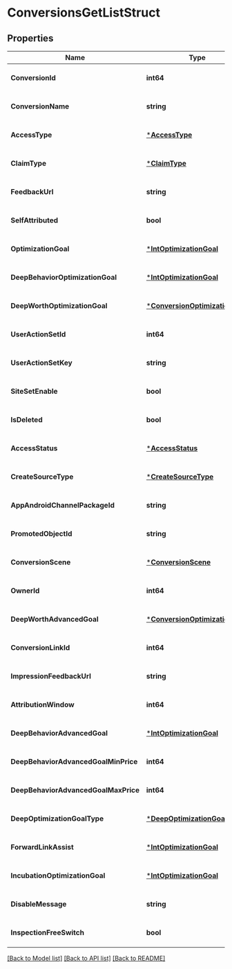# ConversionsGetListStruct

## Properties
Name | Type | Description | Notes
------------ | ------------- | ------------- | -------------
**ConversionId** | **int64** |  | [optional] [default to null]
**ConversionName** | **string** |  | [optional] [default to null]
**AccessType** | [***AccessType**](AccessType.md) |  | [optional] [default to null]
**ClaimType** | [***ClaimType**](ClaimType.md) |  | [optional] [default to null]
**FeedbackUrl** | **string** |  | [optional] [default to null]
**SelfAttributed** | **bool** |  | [optional] [default to null]
**OptimizationGoal** | [***IntOptimizationGoal**](IntOptimizationGoal.md) |  | [optional] [default to null]
**DeepBehaviorOptimizationGoal** | [***IntOptimizationGoal**](IntOptimizationGoal.md) |  | [optional] [default to null]
**DeepWorthOptimizationGoal** | [***ConversionOptimizationGoal**](ConversionOptimizationGoal.md) |  | [optional] [default to null]
**UserActionSetId** | **int64** |  | [optional] [default to null]
**UserActionSetKey** | **string** |  | [optional] [default to null]
**SiteSetEnable** | **bool** |  | [optional] [default to null]
**IsDeleted** | **bool** |  | [optional] [default to null]
**AccessStatus** | [***AccessStatus**](AccessStatus.md) |  | [optional] [default to null]
**CreateSourceType** | [***CreateSourceType**](CreateSourceType.md) |  | [optional] [default to null]
**AppAndroidChannelPackageId** | **string** |  | [optional] [default to null]
**PromotedObjectId** | **string** |  | [optional] [default to null]
**ConversionScene** | [***ConversionScene**](ConversionScene.md) |  | [optional] [default to null]
**OwnerId** | **int64** |  | [optional] [default to null]
**DeepWorthAdvancedGoal** | [***ConversionOptimizationGoal**](ConversionOptimizationGoal.md) |  | [optional] [default to null]
**ConversionLinkId** | **int64** |  | [optional] [default to null]
**ImpressionFeedbackUrl** | **string** |  | [optional] [default to null]
**AttributionWindow** | **int64** |  | [optional] [default to null]
**DeepBehaviorAdvancedGoal** | [***IntOptimizationGoal**](IntOptimizationGoal.md) |  | [optional] [default to null]
**DeepBehaviorAdvancedGoalMinPrice** | **int64** |  | [optional] [default to null]
**DeepBehaviorAdvancedGoalMaxPrice** | **int64** |  | [optional] [default to null]
**DeepOptimizationGoalType** | [***DeepOptimizationGoalType**](DeepOptimizationGoalType.md) |  | [optional] [default to null]
**ForwardLinkAssist** | [***IntOptimizationGoal**](IntOptimizationGoal.md) |  | [optional] [default to null]
**IncubationOptimizationGoal** | [***IntOptimizationGoal**](IntOptimizationGoal.md) |  | [optional] [default to null]
**DisableMessage** | **string** |  | [optional] [default to null]
**InspectionFreeSwitch** | **bool** |  | [optional] [default to null]

[[Back to Model list]](../README.md#documentation-for-models) [[Back to API list]](../README.md#documentation-for-api-endpoints) [[Back to README]](../README.md)


